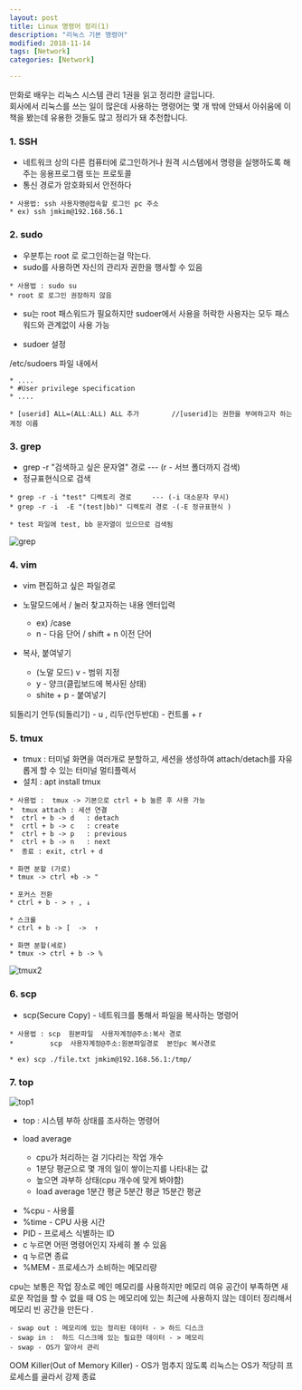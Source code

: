 ```yaml
---
layout: post
title: Linux 명령어 정리(1) 
description: "리눅스 기본 명령어"
modified: 2018-11-14
tags: [Network]
categories: [Network]

---
```


만화로 배우는 리눅스 시스템 관리 1권을 읽고 정리한 글입니다.
<br>
회사에서 리눅스를 쓰는 일이 많은데 사용하는 명령어는 몇 개 밖에 안돼서 
아쉬움에 이 책을 봤는데 유용한 것들도 많고 정리가 돼 추천합니다. 

### 1. SSH 

   - 네트워크 상의 다른 컴퓨터에 로그인하거나 원격 시스템에서 명령을 실행하도록 해 주는 응용프로그램 또는 프로토콜 
   - 통신 경로가 암호화되서 안전하다 
 
    * 사용법: ssh 사용자명@접속할 로그인 pc 주소 
    * ex) ssh jmkim@192.168.56.1 
      
    
### 2. sudo 

   - 우분투는 root 로 로그인하는걸 막는다.  
   - sudo를 사용하면 자신의 관리자 권한을 행사할 수 있음 
   
   
    * 사용법 : sudo su   
    * root 로 로그인 권장하지 않음 
     
   - su는 root 패스워드가 필요하지만 sudoer에서 사용을 허락한 사용자는 모두 패스워드와 관계없이 사용 가능 
   
   - sudoer 설정 
   
   /etc/sudoers 파일 내에서
      
    * ....
    * #User privilege specification 
    * ....  
    
    * [userid] ALL=(ALL:ALL) ALL 추가        //[userid]는 권한을 부여하고자 하는 계정 이름 
  
    
     
### 3. grep 
      
   - grep -r "검색하고 싶은 문자열" 경로     --- (r - 서브 폴더까지 검색)
   - 정규표현식으로 검색 
   
    * grep -r -i "test" 디렉토리 경로     --- (-i 대소문자 무시)
    * grep -r -i  -E "(test|bb)" 디렉토리 경로 -(-E 정규표현식 )
      
    * test 파일에 test, bb 문자열이 있으므로 검색됨 
      
   ![grep](https://user-images.githubusercontent.com/26668309/48658141-f19acb80-ea7f-11e8-958b-aa69dd8dffde.JPG)     
      
### 4. vim 
  
  - vim 편집하고 싶은 파일경로     
  - 노말모드에서 / 눌러 찾고자하는 내용  엔터입력 
  
    * ex) /case
    * n  - 다음 단어  /  shift + n 이전 단어 
    
  - 복사, 붙여넣기 
    - (노말 모드)  v - 범위 지정 
    -  y - 양크(클립보드에 복사된 상태) 
    -  shite +  p  -  붙여넣기  
     
  되돌리기 
    언두(되돌리기) - u , 리두(언두반대)  - 컨트롤 + r  


### 5. tmux 
     
   - tmux : 터미널 화면을 여러개로 분할하고, 세션을 생성하여 attach/detach를 자유롭게 할 수 있는 터미널 멀티플렉서
   - 설치 : apt install tmux 
      
    
    * 사용법 :  tmux -> 기본으로 ctrl + b 눌른 후 사용 가능 
    *  tmux attach : 세션 연결 
    *  ctrl + b -> d   : detach 
    *  crtl + b -> c   : create 
    *  ctrl + b -> p   : previous 
    *  ctrl + b -> n   : next 
    *  종료 : exit, ctrl + d 
      
    * 화면 분할 (가로)
    * tmux -> ctrl +b -> " 
      
    * 포커스 전환 
    * ctrl + b - > ↑ , ↓
      
    * 스크롤 
    * ctrl + b -> [  ->  ↑
   
    * 화면 분할(세로) 
    * tmux -> ctrl + b -> % 
      
 ![tmux2](https://user-images.githubusercontent.com/26668309/48963644-5606df00-efda-11e8-9889-a291f05ef7fc.JPG)
      
### 6. scp
 
   - scp(Secure Copy) - 네트워크를 통해서 파일을 복사하는 명령어 
   
    * 사용법 : scp  원본파일  사용자계정@주소:복사 경로      
    *         scp  사용자계정@주소:원본파일경로  본인pc 복사경로      
       
    * ex) scp ./file.txt jmkim@192.168.56.1:/tmp/               
     


### 7. top 

![top1](https://user-images.githubusercontent.com/26668309/48965090-f8828a80-eff9-11e8-903f-00f30af6de05.JPG)
    
- top : 시스템 부하 상태를 조사하는 명령어 
 
 - load average 
    - cpu가 처리하는 걸 기다리는 작업 개수
    - 1분당 평균으로 몇 개의 일이 쌓이는지를 나타내는 값 
    - 높으면 과부하 상태(cpu 개수에 맞게 봐야함) 
    - load average 1분간 평균 5분간 평균 15분간 평균 
                
  * %cpu - 사용률   
  * %time - CPU 사용 시간
  * PID - 프로세스 식별하는 ID  
  * c 누르면 어떤 명령어인지 자세히 볼 수 있음
  * q 누르면 종료 
  * %MEM - 프로세스가 소비하는 메모리량 
 
cpu는 보통은 작업 장소로 메인 메모리를 사용하지만 메모리 여유 공간이 부족하면 새로운 작업을 할 수 없을 때 
OS 는 메모리에 있는 최근에 사용하지 않는 데이터 정리해서 메모리 빈 공간을 만든다 .
       
    - swap out : 메모리에 있는 정리된 데이터 - > 하드 디스크 
    - swap in :  하드 디스크에 있는 필요한 데이터 - > 메모리 
    - swap - OS가 알아서 관리 
      
OOM Killer(Out of Memory Killer) - OS가 멈추지 않도록 리눅스는 OS가 적당히 프로세스를 골라서 강제 종료 

 
  
  


 
      












